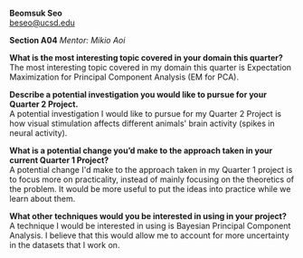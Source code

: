 **Beomsuk Seo**  
beseo@ucsd.edu

**Section A04**
*Mentor: Mikio Aoi*

**What is the most interesting topic covered in your domain this quarter?**  
The most interesting topic covered in my domain this quarter is Expectation Maximization for Principal Component Analysis (EM for PCA).

**Describe a potential investigation you would like to pursue for your Quarter 2 Project.**  
A potential investigation I would like to pursue for my Quarter 2 Project is how visual stimulation affects different animals' brain activity (spikes in neural activity).

**What is a potential change you’d make to the approach taken in your current Quarter 1 Project?**  
A potential change I'd make to the approach taken in my Quarter 1 project is to focus more on practicality, instead of mainly focusing on the theoretics of the problem. It would be more useful to put the ideas into practice while we learn about them.

**What other techniques would you be interested in using in your project?**  
A technique I would be interested in using is Bayesian Principal Component Analysis. I believe that this would allow me to account for more uncertainty in the datasets that I work on.
